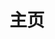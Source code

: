 ---
home: true
icon: home
title: 主页
heroImage: https://theme-hope-assets.vuejs.press/logo.svg
bgImage: https://theme-hope-assets.vuejs.press/bg/6-light.svg
bgImageDark: https://theme-hope-assets.vuejs.press/bg/6-dark.svg
bgImageStyle:
  background-attachment: fixed
heroText: luoliang的笔记
tagline: 种树最好的时间是十年前，其次是现在。
actions:
  - text: 阅读
    icon: lightbulb
    link: ./jvm/
    type: primary

#  - text: 文档
#    link: ./guide/

highlights:

  - header: 
   # description: 我们扩展了标准的 CommonMark 规范，为你添加了成吨功能。
   # image: /assets/image/markdown.svg
   # bgImage: https://theme-hope-assets.vuejs.press/bg/2-light.svg
   # bgImageDark: https://theme-hope-assets.vuejs.press/bg/2-dark.svg
   # bgImageStyle:
   #   background-repeat: repeat
   #   background-size: initial
    features:
      - title: 深入JVM
        icon: clipboard-check
        details: 运行时数据区，GC优化，类加载机制
        link: ./jvm/

      - title: 数据库
        icon: box-archive
        details: SQL优化，MVCC机制，分布式事务
        link: https://theme-hope.vuejs.press/zh/guide/markdown/hint.html

      - title: spring
        icon: bell
        details: GFM 风格的警告容器
        link: https://theme-hope.vuejs.press/zh/guide/markdown/alert.html

      - title: 中间件
        icon: table-columns
        details: 使用选项卡对相似内容进行分组
        link: https://theme-hope.vuejs.press/zh/guide/markdown/tabs.html

    

      

copyright: false
footer: 使用 <a href="https://theme-hope.vuejs.press/zh/" target="_blank">VuePress Theme Hope</a> 主题 | MIT 协议, 版权所有 © 2019-present Mr.Hope
---